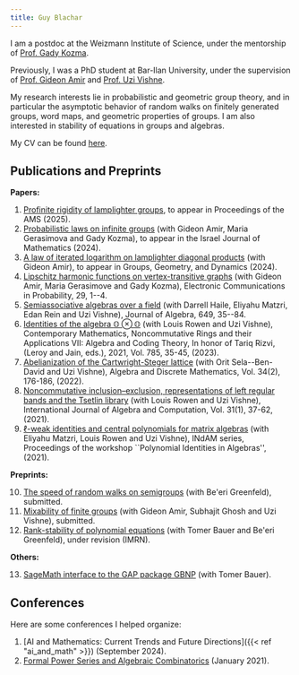 ```yaml
---
title: Guy Blachar
---
```


I am a postdoc at the Weizmann Institute of Science, under the mentorship of [Prof. Gady Kozma](https://en.wikipedia.org/wiki/Gady_Kozma).

Previously, I was a PhD student at Bar-Ilan University, under the supervision of [Prof. Gideon Amir](https://u.math.biu.ac.il/~amirgi/) and [Prof. Uzi Vishne](https://u.math.biu.ac.il/~vishneu/).

My research interests lie in probabilistic and geometric group theory, and in particular the asymptotic behavior of random walks on finitely generated groups, word maps, and geometric properties of groups. I am also interested in stability of equations in groups and algebras.

My CV can be found [here](CV.pdf).

## Publications and Preprints

**Papers:**

1. [Profinite rigidity of lamplighter groups](https://arxiv.org/abs/2410.15945), to appear in Proceedings of the AMS (2025).
2. [Probabilistic laws on infinite groups](https://arxiv.org/abs/2304.09144) (with Gideon Amir, Maria Gerasimova and Gady Kozma), to appear in the Israel Journal of Mathematics (2024).
3. [A law of iterated logarithm on lamplighter diagonal products](https://arxiv.org/abs/2205.05553) (with Gideon Amir), to appear in Groups, Geometry, and Dynamics (2024).
4. [Lipschitz harmonic functions on vertex-transitive graphs](https://arxiv.org/abs/2309.06247) (with Gideon Amir, Maria Gerasimove and Gady Kozma), Electronic Communications in Probability, 29, 1--4.
5. [Semiassociative algebras over a field](http://arxiv.org/abs/2308.14653) (with Darrell Haile, Eliyahu Matzri, Edan Rein and Uzi Vishne), Journal of Algebra, 649, 35--84.
6. [Identities of the algebra $\mathbb{O}\otimes\mathbb{O}$](https://www.ams.org/books/conm/785/) (with Louis Rowen and Uzi Vishne), Contemporary Mathematics, Noncommutative Rings and their Applications VII: Algebra and Coding Theory, In honor of Tariq Rizvi, (Leroy and Jain, eds.), 2021, Vol. 785, 35-45, (2023).
7. [Abelianization of the Cartwright-Steger lattice](https://admjournal.luguniv.edu.ua/index.php/adm/article/view/1966) (with Orit Sela--Ben-David and Uzi Vishne), Algebra and Discrete Mathematics, Vol. 34(2), 176-186, (2022).
8. [Noncommutative inclusion–exclusion, representations of left regular bands and the Tsetlin library‏](https://www.worldscientific.com/doi/abs/10.1142/S021819672150003X) (with Louis Rowen and Uzi Vishne), International Journal of Algebra and Computation, Vol. 31(1), 37-62, (2021).
9. [$\ell$-weak identities and central polynomials for matrix algebras](https://link.springer.com/chapter/10.1007/978-3-030-63111-6_5) (with Eliyahu Matzri, Louis Rowen and Uzi Vishne), INdAM series, Proceedings of the workshop ``Polynomial Identities in Algebras'', (2021).

**Preprints:**

10. [The speed of random walks on semigroups]() (with Be'eri Greenfeld), submitted.
11. [Mixability of finite groups](https://arxiv.org/abs/2501.17806) (with Gideon Amir, Subhajit Ghosh and Uzi Vishne), submitted.
12. [Rank-stability of polynomial equations](https://arxiv.org/abs/2401.04676) (with Tomer Bauer and Be'eri Greenfeld), under revision (IMRN).

**Others:**

13. [SageMath interface to the GAP package GBNP](https://gitlab.com/mathzeta2/gbnp) (with Tomer Bauer).

## Conferences

Here are some conferences I helped organize:

1. [AI and Mathematics: Current Trends and Future Directions]({{< ref "ai_and_math" >}}) (September 2024).
2. [Formal Power Series and Algebraic Combinatorics](https://fpsac2021.math.biu.ac.il/) (January 2021).
